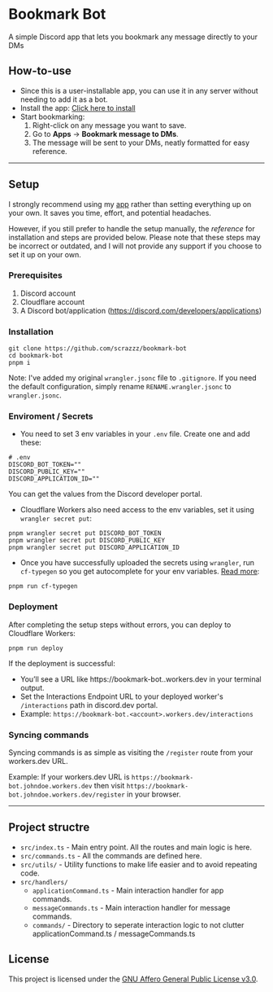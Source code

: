 # Bookmark Bot
A simple Discord app that lets you bookmark any message directly to your DMs

## How-to-use
- Since this is a user-installable app, you can use it in any server without needing to add it as a bot.
- Install the app: [Click here to install](https://discord.com/oauth2/authorize?client_id=812586569902850084)
- Start bookmarking:
  1. Right-click on any message you want to save.
  2. Go to **Apps** -> **Bookmark message to DMs**.
  3. The message will be sent to your DMs, neatly formatted for easy reference.

---

## Setup
I strongly recommend using my [app](https://discord.com/oauth2/authorize?client_id=812586569902850084) rather than setting everything up on your own. It saves you time, effort, and potential headaches.

However, if you still prefer to handle the setup manually, the *reference* for installation and steps are provided below. Please note that these steps may be incorrect or outdated, and I will not provide any support if you choose to set it up on your own.

### Prerequisites
1. Discord account
1. Cloudflare account
1. A Discord bot/application (https://discord.com/developers/applications)

### Installation
```
git clone https://github.com/scrazzz/bookmark-bot
cd bookmark-bot
pnpm i
```

Note: I've added my original `wrangler.jsonc` file to `.gitignore`. If you need the default configuration, simply rename `RENAME.wrangler.jsonc` to `wrangler.jsonc`.

### Enviroment / Secrets
- You need to set 3 env variables in your `.env` file. Create one and add these:
```
# .env
DISCORD_BOT_TOKEN=""
DISCORD_PUBLIC_KEY=""
DISCORD_APPLICATION_ID=""
```
You can get the values from the Discord developer portal.

- Cloudflare Workers also need access to the env variables, set it using `wrangler secret put`:
```
pnpm wrangler secret put DISCORD_BOT_TOKEN
pnpm wrangler secret put DISCORD_PUBLIC_KEY
pnpm wrangler secret put DISCORD_APPLICATION_ID
```

- Once you have successfully uploaded the secrets using `wrangler`, run `cf-typegen` so you get autocomplete for your env variables. [Read more](https://developers.cloudflare.com/workers/wrangler/commands/#types):
```
pnpm run cf-typegen
```

### Deployment
After completing the setup steps without errors, you can deploy to Cloudflare Workers:
```
pnpm run deploy
```
If the deployment is successful:
- You’ll see a URL like https://bookmark-bot.<account>.workers.dev in your terminal output.
- Set the Interactions Endpoint URL to your deployed worker's `/interactions` path in discord.dev portal.
- Example: `https://bookmark-bot.<account>.workers.dev/interactions`

### Syncing commands
Syncing commands is as simple as visiting the `/register` route from your workers.dev URL.

Example: If your workers.dev URL is `https://bookmark-bot.johndoe.workers.dev` then visit `https://bookmark-bot.johndoe.workers.dev/register` in your browser.

---

## Project structre
- `src/index.ts` - Main entry point. All the routes and main logic is here.
- `src/commands.ts` - All the commands are defined here.
- `src/utils/` - Utility functions to make life easier and to avoid repeating code.
- `src/handlers/`
  - `applicationCommand.ts` - Main interaction handler for app commands.
  - `messageCommands.ts` - Main interaction handler for message commands.
  - `commands/` - Directory to seperate interaction logic to not clutter applicationCommand.ts / messageCommands.ts

## License
This project is licensed under the [GNU Affero General Public License v3.0](./LICENSE).

